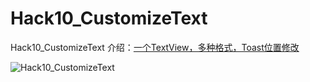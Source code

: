 # Hack10_CustomizeText

Hack10_CustomizeText 介绍：[一个TextView，多种格式，Toast位置修改][Hack10_CustomizeText]

![Hack10_CustomizeText](https://github.com/Wing-Li/PracticeDemos/blob/master/Hack10_CustomizeText/art.png)






[Hack10_CustomizeText]:http://www.jianshu.com/p/3a6a3d2fb340
